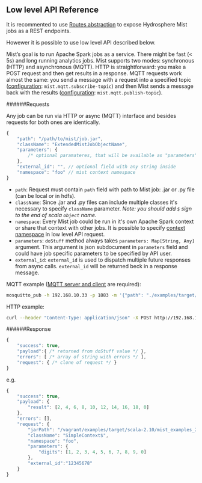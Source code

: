 ## Low level API Reference

It is recommented to use [Routes abstraction](routes.md) to expose Hydrosphere Mist jobs as a REST endpoints.

Howewer it is possible to use low level API described below.

Mist’s goal is to run Apache Spark jobs as a service. There might be fast (< 5s) and long running analytics jobs. Mist supports two modes: synchronous (HTTP) and asynchronous (MQTT). HTTP is straightforward: you make a POST request and then get results in a response. MQTT requests work almost the same: you send a message with a request into a specified topic ([configuration](configuration.md): `mist.mqtt.subscribe-topic`) and then Mist sends a message back with the results ([configuration](configuration.md): `mist.mqtt.publish-topic`).

######Requests

Any job can be run via HTTP or async (MQTT) interface and besides requests for both ones are identically. 

```javascript
{
    "path": "/path/to/mist/job.jar",
    "className": "ExtendedMistJobObjectName",
    "parameters": { 
        /* optional paramateres, that will be available as "parameters" argument in "doStuff" method  */ 
    },
    "external_id": "", // optional field with any string inside
    "namespace": "foo" // mist context namespace
}
```

* `path`: Request must contain `path` field with path to Mist job: .jar or .py file (can be local or in hdfs). 
* `className`: Since .jar and .py files can include multiple classes it's necessary to specify `className` parameter. _Note: you should add `$` sign to the end of scala `object` name._ 
* `namespace`: Every Mist job could be run in it's own Apache Spark context or share that context with other jobs. It is possible to specify [context namespace](context-namespaces.md) in low level API request.
* `parameters`: `doStuff` method always takes `parameters: Map[String, Any]` argument. This argument is json subdocument in `parameters` field and could have job specific parameters to be specified by API user.
* `external_id`: `external_id` is used to dispatch multiple future responses from async calls. `external_id` will be returned beck in a response message.

MQTT example ([MQTT server and client](http://mosquitto.org/) are required):

```sh
mosquitto_pub -h 192.168.10.33 -p 1883 -m '{"path": "./examples/target/scala-2.10/mist_examples_2.10-0.6.0.jar", "className": "SimpleContext$","parameters":{"digits":[1,2,3,4,5,6,7,8,9,0]}, "external_id": "12345678", "namespace": "foo"}'  -t 'foo'
```

HTTP example:

```sh
curl --header "Content-Type: application/json" -X POST http://192.168.10.33:2003/jobs --data '{"path": "./examples/target/scala-2.10/mist_examples_2.10-0.6.0.jar", "className": "SimpleContext$", "parameters": {"digits": [1, 2, 3, 4, 5, 6, 7, 8, 9, 0]}, "external_id": "12345678", "namespace": "foo"}'
```


######Response

```javascript
{
    "success": true,
    "payload":{ /* returned from doStuff value */ },
    "errors": [ /* array of string with errors */ ],
    "request": { /* clone of request */ }
}
```

e.g.
```javascript
{
    "success": true,
    "payload": {
        "result": [2, 4, 6, 8, 10, 12, 14, 16, 18, 0]
    },
    "errors": [],
    "request": {
        "jarPath": "/vagrant/examples/target/scala-2.10/mist_examples_2.10-0.6.0.jar",
        "className": "SimpleContext$",
        "namespace": "foo",
        "parameters": {
            "digits": [1, 2, 3, 4, 5, 6, 7, 8, 9, 0]
        },
        "external_id":"12345678"
    }
}
```
